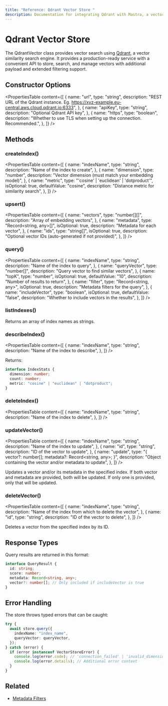 ```yaml
---
title: "Reference: Qdrant Vector Store "
description: Documentation for integrating Qdrant with Mastra, a vector similarity search engine for managing vectors and payloads.
---
```


# Qdrant Vector Store

The QdrantVector class provides vector search using [Qdrant](https://qdrant.tech/), a vector similarity search engine.
It provides a production-ready service with a convenient API to store, search, and manage vectors with additional payload and extended filtering support.

## Constructor Options

<PropertiesTable
  content={[
    {
      name: "url",
      type: "string",
      description:
        "REST URL of the Qdrant instance. Eg. https://xyz-example.eu-central.aws.cloud.qdrant.io:6333",
    },
    {
      name: "apiKey",
      type: "string",
      description: "Optional Qdrant API key",
    },
    {
      name: "https",
      type: "boolean",
      description:
        "Whether to use TLS when setting up the connection. Recommended.",
    },
  ]}
/>

## Methods

### createIndex()

<PropertiesTable
  content={[
    {
      name: "indexName",
      type: "string",
      description: "Name of the index to create",
    },
    {
      name: "dimension",
      type: "number",
      description: "Vector dimension (must match your embedding model)",
    },
    {
      name: "metric",
      type: "'cosine' | 'euclidean' | 'dotproduct'",
      isOptional: true,
      defaultValue: "cosine",
      description: "Distance metric for similarity search",
    },
  ]}
/>

### upsert()

<PropertiesTable
  content={[
    {
      name: "vectors",
      type: "number[][]",
      description: "Array of embedding vectors",
    },
    {
      name: "metadata",
      type: "Record<string, any>[]",
      isOptional: true,
      description: "Metadata for each vector",
    },
    {
      name: "ids",
      type: "string[]",
      isOptional: true,
      description: "Optional vector IDs (auto-generated if not provided)",
    },
  ]}
/>

### query()

<PropertiesTable
  content={[
    {
      name: "indexName",
      type: "string",
      description: "Name of the index to query",
    },
    {
      name: "queryVector",
      type: "number[]",
      description: "Query vector to find similar vectors",
    },
    {
      name: "topK",
      type: "number",
      isOptional: true,
      defaultValue: "10",
      description: "Number of results to return",
    },
    {
      name: "filter",
      type: "Record<string, any>",
      isOptional: true,
      description: "Metadata filters for the query",
    },
    {
      name: "includeVector",
      type: "boolean",
      isOptional: true,
      defaultValue: "false",
      description: "Whether to include vectors in the results",
    },
  ]}
/>

### listIndexes()

Returns an array of index names as strings.

### describeIndex()

<PropertiesTable
  content={[
    {
      name: "indexName",
      type: "string",
      description: "Name of the index to describe",
    },
  ]}
/>

Returns:

```typescript copy
interface IndexStats {
  dimension: number;
  count: number;
  metric: "cosine" | "euclidean" | "dotproduct";
}
```

### deleteIndex()

<PropertiesTable
  content={[
    {
      name: "indexName",
      type: "string",
      description: "Name of the index to delete",
    },
  ]}
/>

### updateVector()

<PropertiesTable
  content={[
    {
      name: "indexName",
      type: "string",
      description: "Name of the index to update",
    },
    {
      name: "id",
      type: "string",
      description: "ID of the vector to update",
    },
    {
      name: "update",
      type: "{ vector?: number[]; metadata?: Record<string, any>; }",
      description: "Object containing the vector and/or metadata to update",
    },
  ]}
/>

Updates a vector and/or its metadata in the specified index. If both vector and metadata are provided, both will be updated. If only one is provided, only that will be updated.

### deleteVector()

<PropertiesTable
  content={[
    {
      name: "indexName",
      type: "string",
      description: "Name of the index from which to delete the vector",
    },
    {
      name: "id",
      type: "string",
      description: "ID of the vector to delete",
    },
  ]}
/>

Deletes a vector from the specified index by its ID.

## Response Types

Query results are returned in this format:

```typescript copy
interface QueryResult {
  id: string;
  score: number;
  metadata: Record<string, any>;
  vector?: number[]; // Only included if includeVector is true
}
```

## Error Handling

The store throws typed errors that can be caught:

```typescript copy
try {
  await store.query({
    indexName: "index_name",
    queryVector: queryVector,
  });
} catch (error) {
  if (error instanceof VectorStoreError) {
    console.log(error.code); // 'connection_failed' | 'invalid_dimension' | etc
    console.log(error.details); // Additional error context
  }
}
```

## Related

- [Metadata Filters](../rag/metadata-filters)
